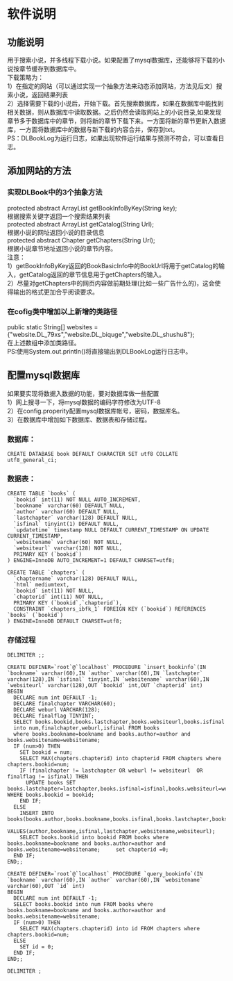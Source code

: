 # 软件说明
## 功能说明
用于搜索小说，并多线程下载小说。如果配置了mysql数据库，还能够将下载的小说按章节缓存到数据库中。  
下载策略为：  
1）在指定的网站（可以通过实现一个抽象方法来动态添加网站，方法见后文）搜索小说，返回结果列表  
2）选择需要下载的小说后，开始下载。首先搜索数据库，如果在数据库中能找到相关数据，则从数据库中读取数据。之后仍然会读取网站上的小说目录,如果发现章节多于数据库中的章节，则将新的章节下载下来。一方面将新的章节更新入数据库，一方面将数据库中的数据与新下载的内容合并，保存到txt。  
PS：DLBookLog为运行日志，如果出现软件运行结果与预测不符合，可以查看日志。

## 添加网站的方法
### 实现DLBook中的3个抽象方法
protected abstract ArrayList<BookBasicInfo> getBookInfoByKey(String key);  
根据搜索关键字返回一个搜索结果列表  
protected abstract ArrayList<String> getCatalog(String Url);  
根据小说的网址返回小说的目录信息  
protected abstract Chapter getChapters(String Url);  
根据小说章节地址返回小说的章节内容。  
注意：  
1）getBookInfoByKey返回的BookBasicInfo中的BookUrl将用于getCatalog的输入，getCatalog返回的章节信息用于getChapters的输入。  
2）尽量对getChapters中的网页内容做前期处理(比如一些广告什么的)，这会使得输出的格式更加合乎阅读要求。  
### 在cofig类中增加以上新增的类路径  
public static String[] websites = {"website.DL_79xs","website.DL_biquge","website.DL_shushu8"};  
在上述数组中添加类路径。  
PS:使用System.out.println()将直接输出到DLBookLog运行日志中。  

## 配置mysql数据库
如果要实现将数据入数据的功能，要对数据库做一些配置  
1）网上搜寻一下，将mysql数据的编码字符修改为UTF-8  
2）在config.properity配置mysql数据库帐号，密码，数据库名。  
3）在数据库中增加如下数据库、数据表和存储过程。
### 数据库：
```
CREATE DATABASE book DEFAULT CHARACTER SET utf8 COLLATE utf8_general_ci;
```
### 数据表： 
```
CREATE TABLE `books` (  
  `bookid` int(11) NOT NULL AUTO_INCREMENT,  
  `bookname` varchar(60) DEFAULT NULL,  
  `author` varchar(60) DEFAULT NULL,  
  `lastchapter` varchar(128) DEFAULT NULL,  
  `isfinal` tinyint(1) DEFAULT NULL,  
  `updatetime` timestamp NULL DEFAULT CURRENT_TIMESTAMP ON UPDATE CURRENT_TIMESTAMP,  
  `websitename` varchar(60) NOT NULL,  
  `websiteurl` varchar(128) NOT NULL,  
  PRIMARY KEY (`bookid`)  
) ENGINE=InnoDB AUTO_INCREMENT=1 DEFAULT CHARSET=utf8;

CREATE TABLE `chapters` (  
  `chaptername` varchar(128) DEFAULT NULL,  
  `html` mediumtext,  
  `bookid` int(11) NOT NULL,  
  `chapterid` int(11) NOT NULL,  
  PRIMARY KEY (`bookid`,`chapterid`),  
  CONSTRAINT `chapters_ibfk_1` FOREIGN KEY (`bookid`) REFERENCES `books` (`bookid`)  
) ENGINE=InnoDB DEFAULT CHARSET=utf8;  
```
### 存储过程  
```
DELIMITER ;;

CREATE DEFINER=`root`@`localhost` PROCEDURE `insert_bookinfo`(IN `bookname` varchar(60),IN `author` varchar(60),IN `lastchapter` varchar(128),IN `isfinal` tinyint,IN `websitename` varchar(60),IN `websiteurl` varchar(128),OUT `bookid` int,OUT `chapterid` int)  
BEGIN  
  DECLARE num int DEFAULT -1;  
  DECLARE finalchapter VARCHAR(60);    
  DECLARE weburl VARCHAR(128);  
  DECLARE finalflag TINYINT;  
  SELECT books.bookid,books.lastchapter,books.websiteurl,books.isfinal  
  into num,finalchapter,weburl,isfinal FROM books  
  where books.bookname=bookname and books.author=author and books.websitename=websitename;  
  IF (num>0) THEN  
    SET bookid = num;  
    SELECT MAX(chapters.chapterid) into chapterid FROM chapters where chapters.bookid=num;  
    IF (finalchapter != lastchapter OR weburl != websiteurl  OR finalflag != isfinal) THEN  
      UPDATE books SET books.lastchapter=lastchapter,books.isfinal=isfinal,books.websiteurl=websiteurl WHERE books.bookid = bookid;  
    END IF;  
  ELSE  
    INSERT INTO books(books.author,books.bookname,books.isfinal,books.lastchapter,books.websitename,books.websiteurl)   
    VALUES(author,bookname,isfinal,lastchapter,websitename,websiteurl);  
    SELECT books.bookid into bookid FROM books where books.bookname=bookname and books.author=author and books.websitename=websitename;     set chapterid =0;  
  END IF;  
END;;  

CREATE DEFINER=`root`@`localhost` PROCEDURE `query_bookinfo`(IN `bookname` varchar(60),IN `author` varchar(60),IN `websitename` varchar(60),OUT `id` int)  
BEGIN  
  DECLARE num int DEFAULT -1;  
  SELECT books.bookid into num FROM books where books.bookname=bookname and books.author=author and books.websitename=websitename;  
  IF (num>0) THEN  
    SELECT MAX(chapters.chapterid) into id FROM chapters where chapters.bookid=num;  
  ELSE  
    SET id = 0;  
  END IF;  
END;;  

DELIMITER ;  
```


